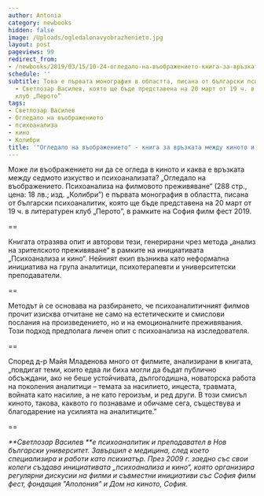 ```yaml
---
author: Antonia
category: newbooks
hidden: false
image: /Uploads/ogledalonavyobrazhenieto.jpg
layout: post
pageviews: 99
redirect_from:
- /newbooks/2019/03/15/10-24-огледало-на-въображението-книга-за-връзката-между-киното-и-психоанализата
schedule: ''
subtitle: Това е първата монография в областта, писана от български психоаналитик
  - Светлозар Василев, която ще бъде представена на 20 март от 19 ч. в литературен
  клуб „Перото”
tags:
- Светлозар Василев
- Огледало на въображението
- психоанализа
- кино
- Колибри
title: '"Огледало на въображението" - книга за връзката между киното и психоанализата'
---
```


Може ли въображението ни да се огледа в киното и каква е връзката между седмото изкуство и психоанализата? „Огледало на въображението. Психоанализа на филмовото преживяване“ (288 стр., цена: 18 лв.; изд. „Колибри”) е първата монография в областта, писана от български психоаналитик, която ще бъде представена на 20 март от 19 ч. в литературен клуб „Перото”, в рамките на София филм фест 2019.

\==

Книгата отразява опит и авторови тези, генерирани чрез метода „анализ на зрителското преживяване“ в рамките на инициативата „Психоанализа и кино“. Нейният екип възниква като неформална инициатива на група аналитици, психотерапевти и университетски преподаватели. 

\==

Методът ѝ се основава на разбирането, че психоаналитичният филмов прочит изисква отчитане не само на естетическите и смислови послания на произведението, но и на емоционалните преживявания. Този подход предполага личен опит с психоанализа на изследователя. 

\==

Според д-р Майя Младенова много от филмите, анализирани в книгата, „повдигат теми, които едва ли биха могли да бъдат публично обсъждани, ако не беше устойчивата, дългогодишна, новаторска работа на поколения аналитици – темата за насилието, инцеста, травмата, войната като насилие, а не като героизъм, и ред други. В този смисъл киното, такова, каквото го познаваме и обичаме сега, съществува и благодарение на усилията на аналитиците.”

\==

_**Светлозар Василев **е психоаналитик и преподавател в Нов български университет. Завършил е медицина, след което специализира и работи като психиатър. През 2009 г. заедно със свои колеги създава инициативата „психоанализа и кино“, която организира регулярни дискусии на филми и съвместни инициативи със София филм фест, фондация "Аполония" и Дом на киното, София._